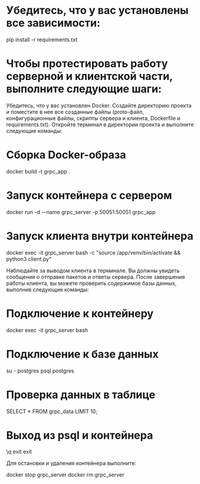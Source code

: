 # Убедитесь, что у вас установлены все зависимости:
pip install -r requirements.txt

# Чтобы протестировать работу серверной и клиентской части, выполните следующие шаги:

Убедитесь, что у вас установлен Docker.
Создайте директорию проекта и поместите в нее все созданные файлы (proto-файл, конфигурационные файлы, скрипты сервера и клиента, Dockerfile и requirements.txt).
Откройте терминал в директории проекта и выполните следующие команды:

# Сборка Docker-образа
docker build -t grpc_app .

# Запуск контейнера с сервером
docker run -d --name grpc_server -p 50051:50051 grpc_app

# Запуск клиента внутри контейнера
docker exec -it grpc_server bash -c "source /app/venv/bin/activate && python3 client.py"

Наблюдайте за выводом клиента в терминале. Вы должны увидеть сообщения о отправке пакетов и ответы сервера.
После завершения работы клиента, вы можете проверить содержимое базы данных, выполнив следующие команды:

# Подключение к контейнеру
docker exec -it grpc_server bash

# Подключение к базе данных
su - postgres
psql postgres

# Проверка данных в таблице
SELECT * FROM grpc_data LIMIT 10;

# Выход из psql и контейнера
\q
exit
exit

Для остановки и удаления контейнера выполните:

docker stop grpc_server
docker rm grpc_server
